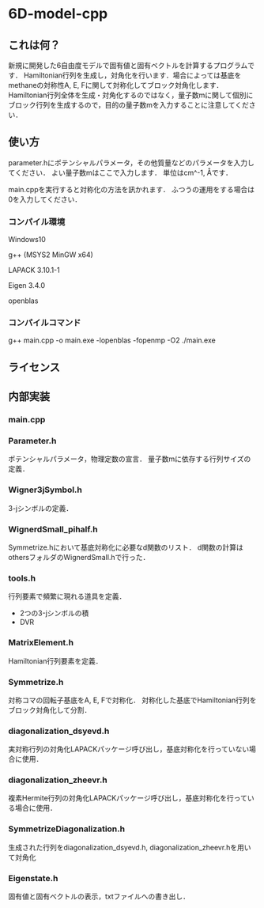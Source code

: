 # 6D-model-cpp
## これは何？
新規に開発した6自由度モデルで固有値と固有ベクトルを計算するプログラムです．
Hamiltonian行列を生成し，対角化を行います．場合によっては基底をmethaneの対称性A, E, Fに関して対称化してブロック対角化します．
Hamiltonian行列全体を生成・対角化するのではなく，量子数mに関して個別にブロック行列を生成するので，目的の量子数mを入力することに注意してください．

## 使い方
parameter.hにポテンシャルパラメータ，その他質量などのパラメータを入力してください．
よい量子数mはここで入力します．
単位はcm^-1, Åです．

main.cppを実行すると対称化の方法を訊かれます．
ふつうの運用をする場合は0を入力してください．

### コンパイル環境
Windows10

g++ (MSYS2 MinGW x64)

LAPACK 3.10.1-1

Eigen 3.4.0

openblas

### コンパイルコマンド
g++ main.cpp -o main.exe -lopenblas -fopenmp -O2
./main.exe

## ライセンス

## 内部実装

### main.cpp

### Parameter.h
ポテンシャルパラメータ，物理定数の宣言．
量子数mに依存する行列サイズの定義．

### Wigner3jSymbol.h
3-jシンボルの定義．

### WignerdSmall_pihalf.h
Symmetrize.hにおいて基底対称化に必要なd関数のリスト．
d関数の計算はothersフォルダのWignerdSmall.hで行った．

### tools.h
行列要素で頻繁に現れる道具を定義．
- 2つの3-jシンボルの積
- DVR

### MatrixElement.h
Hamiltonian行列要素を定義．

### Symmetrize.h
対称コマの回転子基底をA, E, Fで対称化．
対称化した基底でHamiltonian行列をブロック対角化して分割．

### diagonalization_dsyevd.h
実対称行列の対角化LAPACKパッケージ呼び出し，基底対称化を行っていない場合に使用．

### diagonalization_zheevr.h
複素Hermite行列の対角化LAPACKパッケージ呼び出し，基底対称化を行っている場合に使用．

### SymmetrizeDiagonalization.h
生成された行列をdiagonalization_dsyevd.h, diagonalization_zheevr.hを用いて対角化

### Eigenstate.h
固有値と固有ベクトルの表示，txtファイルへの書き出し．

